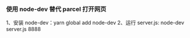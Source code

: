 ### 使用 node-dev 替代 parcel 打开网页
1、安装 node-dev：yarn global add node-dev
2、运行 server.js: node-dev server.js 8888

